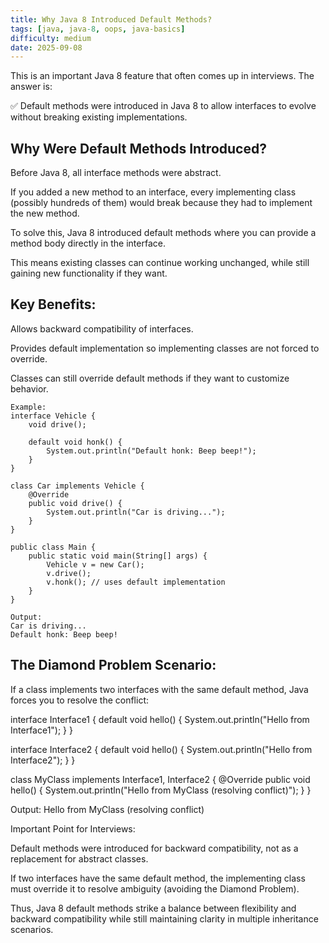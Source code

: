 ```yaml
---
title: Why Java 8 Introduced Default Methods?
tags: [java, java-8, oops, java-basics]
difficulty: medium
date: 2025-09-08
---
```


This is an important Java 8 feature that often comes up in interviews. The answer is:

✅ Default methods were introduced in Java 8 to allow interfaces to evolve without breaking existing implementations.

## Why Were Default Methods Introduced?

Before Java 8, all interface methods were abstract.

If you added a new method to an interface, every implementing class (possibly hundreds of them) would break because they had to implement the new method.

To solve this, Java 8 introduced default methods where you can provide a method body directly in the interface.

This means existing classes can continue working unchanged, while still gaining new functionality if they want.

## Key Benefits:

Allows backward compatibility of interfaces.

Provides default implementation so implementing classes are not forced to override.

Classes can still override default methods if they want to customize behavior.

```
Example:
interface Vehicle {
    void drive();

    default void honk() {
        System.out.println("Default honk: Beep beep!");
    }
}

class Car implements Vehicle {
    @Override
    public void drive() {
        System.out.println("Car is driving...");
    }
}

public class Main {
    public static void main(String[] args) {
        Vehicle v = new Car();
        v.drive();
        v.honk(); // uses default implementation
    }
}
```

```
Output:
Car is driving...
Default honk: Beep beep!
```

## The Diamond Problem Scenario:

If a class implements two interfaces with the same default method, Java forces you to resolve the conflict:

interface Interface1 {
    default void hello() {
        System.out.println("Hello from Interface1");
    }
}

interface Interface2 {
    default void hello() {
        System.out.println("Hello from Interface2");
    }
}

class MyClass implements Interface1, Interface2 {
    @Override
    public void hello() {
        System.out.println("Hello from MyClass (resolving conflict)");
    }
}

Output:
Hello from MyClass (resolving conflict)

Important Point for Interviews:

Default methods were introduced for backward compatibility, not as a replacement for abstract classes.

If two interfaces have the same default method, the implementing class must override it to resolve ambiguity (avoiding the Diamond Problem).

Thus, Java 8 default methods strike a balance between flexibility and backward compatibility while still maintaining clarity in multiple inheritance scenarios.
